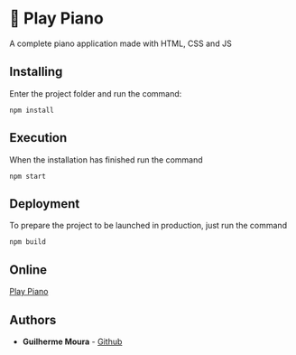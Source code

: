 # 🎹 Play Piano

A complete piano application made with HTML, CSS and JS

## Installing

Enter the project folder and run the command:

```
npm install
```

## Execution

When the installation has finished run the command

```
npm start
```

## Deployment

To prepare the project to be launched in production, just run the command

```
npm build
```

## Online

[Play Piano](https://frosty-einstein-318109.netlify.app)

## Authors

* **Guilherme Moura** - [Github](https://github.com/mouraggui)
